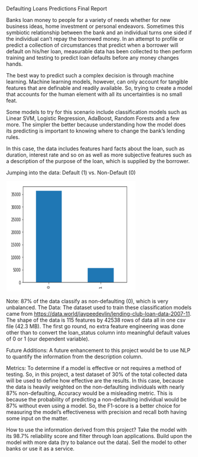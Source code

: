 Defaulting Loans Predictions Final Report





Banks loan money to people for a variety of needs whether for new business ideas, home investment or personal endeavors. Sometimes this symbiotic relationship between the bank and an individual turns one sided if the individual can’t repay the borrowed money. In an attempt to profile or predict a collection of circumstances that predict when a borrower will default on his/her loan, measurable data has been collected to then perform training and testing to predict loan defaults before any money changes hands.

The best way to predict such a complex decision is through machine learning. Machine learning models, however, can only account for tangible features that are definable and readily available. So, trying to create a model that accounts for the human element with all its uncertainties is no small feat. 

Some models to try for this scenario include classification models such as Linear SVM, Logistic Regression, AdaBoost, Random Forests and a few more. The simpler the better because understanding how the model does its predicting is important to knowing where to change the bank’s lending rules. 

In this case, the data includes features hard facts about the loan, such as duration, interest rate and so on as well as more subjective features such as a description of the purpose of the loan, which is supplied by the borrower. 

Jumping into the data:
					Default (1) vs. Non-Default (0)

<img src='./src/default.png' height='300px' width='350px'>
		











Note: 87% of the data classify as non-defaulting (0), which is very unbalanced.
The Data:
The dataset used to train these classification models came from https://data.world/jaypeedevlin/lending-club-loan-data-2007-11. The shape of the data is 115 features by 42538 rows of data all in one csv file (42.3 MB). The first go round, no extra feature engineering was done other than to convert the loan_status column into meaningful default values of 0 or 1 (our dependent variable). 

Future Additions:
A future enhancement to this project would be to use NLP to quantify the information from the description column. 

Metrics:
To determine if a model is effective or not requires a method of testing. So, in this project, a test dataset of 30% of the total collected data will be used to define how effective are the results. In this case, because the data is heavily weighted on the non-defaulting individuals with nearly 87% non-defaulting, Accuracy would be a misleading metric. This is because the probability of predicting a non-defaulting individual would be 87% without even using a model. So, the F1-score is a better choice for measuring the model’s effectiveness with precision and recall both having some input on the matter. 

How to use the information derived from this project?
Take the model with its 98.7% reliability score and filter through loan applications.
Build upon the model with more data (try to balance out the data).
Sell the model to other banks or use it as a service. 













